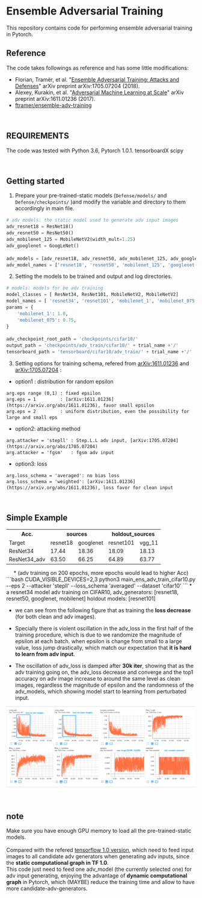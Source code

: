 # Ensemble Adversarial Training


This repository contains code for performing ensemble adversarial training in Pytorch.


## Reference

The code takes followings as reference and has some little modifications:

* Florian, Tramèr, et al. "[Ensemble Adversarial Training: Attacks and Defenses](https://arxiv.org/abs/1705.07204)" arXiv preprint arXiv:1705.07204 (2018).
* Alexey, Kurakin, et al. "[Adversarial Machine Learning at Scale](https://arxiv.org/abs/1611.01236)" arXiv preprint arXiv:1611.01236 (2017).
* [ftramer/ensemble-adv-training](https://github.com/ftramer/ensemble-adv-training)



<br>

## REQUIREMENTS

The code was tested with Python 3.6, Pytorch 1.0.1.
tensorboardX
scipy


<br>


## Getting started
1. Prepare your pre-trained-static models (`Defense/models/` and `Defense/checkpoints/` )and modify the variable and directory to them accordingly in main file.

```python
# adv models: the static model used to generate adv input images
adv_resnet18 = ResNet18()
adv_resnet50 = ResNet50()
adv_mobilenet_125 = MobileNetV2(width_mult=1.25)
adv_googlenet = GoogLeNet()

adv_models = [adv_resnet18, adv_resnet50, adv_mobilenet_125, adv_googlenet]
adv_model_names = ['resnet18', 'resnet50', 'mobilenet_125', 'googlenet']

```


2. Setting the models to be trained and output and log directories.

```python
# models: models for be adv training
model_classes = [ ResNet34, ResNet101, MobileNetV2, MobileNetV2]
model_names = [ 'resnet34', 'resnet101', 'mobilenet_1', 'mobilenet_075']
params = {
    'mobilenet_1': 1.0,
    'mobilenet_075': 0.75,
}

adv_checkpoint_root_path = 'checkpoints/cifar10/'
output_path = 'checkpoints/adv_train/cifar10/' + trial_name +'/'
tensorboard_path = 'tensorboard/cifar10/adv_train/' + trial_name +'/'
```

3. Setting options for training schema, refered from [arXiv:1611.01236](https://arxiv.org/abs/1611.01236) and [arXiv:1705.07204](https://arxiv.org/abs/1705.07204) :
* option1 : distribution for random epsilon
```
arg.eps range (0,1) : fixed epsilon
arg.eps = 1 		: [arXiv:1611.01236](https://arxiv.org/abs/1611.01236), favor small epsilon
arg.eps = 2 		: uniform distribution, even the possibility for large and small eps
```
* option2: attacking method
```
arg.attacker = 'stepll'	: Step.L.L adv input, [arXiv:1705.07204](https://arxiv.org/abs/1705.07204)
arg.attacker = 'fgsm'	: fgsm adv input 
 ``` 
* option3: loss 
```
arg.loss_schema = 'averaged': no bias loss 
arg.loss_schema = 'weighted': [arXiv:1611.01236](https://arxiv.org/abs/1611.01236), loss favor for clean input
```

<br>


## Simple Example
<center>
<table class="tg">
  <tr>
    <th class="tg-0pky">Acc.</th>
    <th class="tg-de2y" colspan="2">sources</th>
    <th class="tg-de2y" colspan="2">holdout_sources</th>
  </tr>
  <tr>
    <td class="tg-0pky">Target</td>
    <td class="tg-de2y">resnet18</td>
    <td class="tg-de2y">googlenet</td>
    <td class="tg-de2y">resnet101</td>
    <td class="tg-de2y">vgg_11</td>
  </tr>
  <tr>
    <td class="tg-0pky">ResNet34</td>
    <td class="tg-0pky">17.44</td>
    <td class="tg-0pky">18.36</td>
    <td class="tg-0pky">18.09</td>
    <td class="tg-0pky">18.13</td>
  </tr>
  <tr>
    <td class="tg-0pky">ResNet34_adv</td>
    <td class="tg-0pky">63.50</td>
    <td class="tg-0pky">66.25</td>
    <td class="tg-0pky">64.89</td>
    <td class="tg-0pky">63.77</td>
  </tr>
</table>
* (adv training on 200 epochs, more epochs would lead to higher Acc)
</center>
```bash
CUDA_VISIBLE_DEVICES=2,3 python3 main_ens_adv_train_cifar10.py --eps 2 --attacker 'stepll' --loss_schema 'averaged' --dataset 'cifar10'
```
* a resnet34 model adv training on CIFAR10, 
	adv_generators: [resnet18, resnet50, googlenet, mobilenet]
	holdout models: [resnet101]

* we can see from the following figure that as training the **loss decrease** (for both clean and adv images). 

* Specially there is violent oscillation in the adv_loss in the first half of the training procedure, which is due to we randomize the magnitude of epsilon at each batch. when epsilon is change from small to a large value, loss jump drastically, which match our expectation that **it is hard to learn from adv input**.

* The oscillation of adv_loss is damped after **30k iter**, showing that as the adv training going on, the adv_loss decrease and converge and the top1 accuracy on adv image increase to around the same level as clean images, regardless the magnitude of epsilon and the randomness of the adv_models, which showing model start to learning from perturbated input.

<p align="center">
<img src="images/tensorboard.png" >
</p>

<br>


## note
Make sure you have enough GPU memory to load all the pre-trained-static models. 
<br>
<br>
Compared with the refered [tensorflow 1.0 version](https://github.com/ftramer/ensemble-adv-training), which need to feed input images to all candidate adv generators when generating adv inputs, since the **static computational graph in TF 1.0**. <br>
This code just need to feed one adv_model (the currently selected one) for adv input generating, enjoying the advantage of **dynamic computational graph** in Pytorch, which (MAYBE) reduce the training time and allow to have more candidate-adv-generators.
